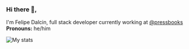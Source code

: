 ### Hi there 👋, 

I'm Felipe Dalcin, full stack developer currently working at [@pressbooks](https://github.com/pressbooks)  
**Pronouns:** he/him

![My stats](https://github-readme-stats.vercel.app/api?username=fdalcin&custom_title=My%20stats&theme=nord&show_icons=true&include_all_commits=true&count_private=true&border_radius=8&hide_border=true)
